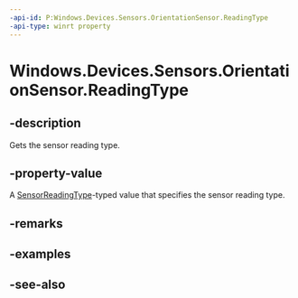 ----api-id: P:Windows.Devices.Sensors.OrientationSensor.ReadingType
-api-type: winrt property
---<!-- Property syntaxpublic Windows.Devices.Sensors.SensorReadingType ReadingType { get; }--># Windows.Devices.Sensors.OrientationSensor.ReadingType## -descriptionGets the sensor reading type.## -property-valueA [SensorReadingType](sensorreadingtype.md)-typed value that specifies the sensor reading type.## -remarks## -examples## -see-also